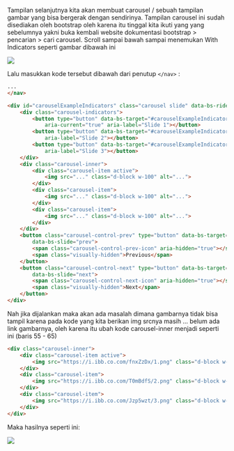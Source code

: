 Tampilan selanjutnya kita akan membuat carousel / sebuah tampilan gambar yang bisa bergerak dengan sendirinya. Tampilan carousel ini sudah disediakan oleh bootstrap oleh karena itu tinggal kita ikuti yang yang sebelumnya yakni buka kembali website dokumentasi bootstrap > pencarian > cari carousel. Scroll sampai bawah sampai menemukan With Indicators seperti gambar dibawah ini
  
![](https://i.ibb.co.com/2gL08CJ/pkr37.png)
  
Lalu masukkan kode tersebut dibawah dari penutup `</nav>` :
  
```html title="index.html" hl_lines="4 5 6 7 8 9 10 11 12 13 14 15 16 17 18 19 20 21 22 23 24 25 26 27 28 29 30 31 32 33 34"
...
</nav>

<div id="carouselExampleIndicators" class="carousel slide" data-bs-ride="true">
    <div class="carousel-indicators">
        <button type="button" data-bs-target="#carouselExampleIndicators" data-bs-slide-to="0" class="active"
            aria-current="true" aria-label="Slide 1"></button>
        <button type="button" data-bs-target="#carouselExampleIndicators" data-bs-slide-to="1"
            aria-label="Slide 2"></button>
        <button type="button" data-bs-target="#carouselExampleIndicators" data-bs-slide-to="2"
            aria-label="Slide 3"></button>
    </div>
    <div class="carousel-inner">
        <div class="carousel-item active">
            <img src="..." class="d-block w-100" alt="...">
        </div>
        <div class="carousel-item">
            <img src="..." class="d-block w-100" alt="...">
        </div>
        <div class="carousel-item">
            <img src="..." class="d-block w-100" alt="...">
        </div>
    </div>
    <button class="carousel-control-prev" type="button" data-bs-target="#carouselExampleIndicators"
        data-bs-slide="prev">
        <span class="carousel-control-prev-icon" aria-hidden="true"></span>
        <span class="visually-hidden">Previous</span>
    </button>
    <button class="carousel-control-next" type="button" data-bs-target="#carouselExampleIndicators"
        data-bs-slide="next">
        <span class="carousel-control-next-icon" aria-hidden="true"></span>
        <span class="visually-hidden">Next</span>
    </button>
</div>
```  
  
Nah jika dijalankan maka akan ada masalah dimana gambarnya tidak bisa tampil karena pada kode yang kita berikan img srcnya masih ... belum ada link gambarnya, oleh karena itu ubah kode carousel-inner menjadi seperti ini (baris 55 - 65)  
  
```html title="index.html"
<div class="carousel-inner">
    <div class="carousel-item active">
        <img src="https://i.ibb.co.com/fnxZzDx/1.png" class="d-block w-100" alt="Gambar 1">
    </div>
    <div class="carousel-item">
        <img src="https://i.ibb.co.com/T0mBdfS/2.png" class="d-block w-100" alt="Gambar 2">
    </div>
    <div class="carousel-item">
        <img src="https://i.ibb.co.com/Jzp5wzt/3.png" class="d-block w-100" alt="Gambar 3">
    </div>
</div>
```  
  
Maka hasilnya seperti ini:
  
![](https://i.ibb.co.com/R3MjCHK/pkr38.png)